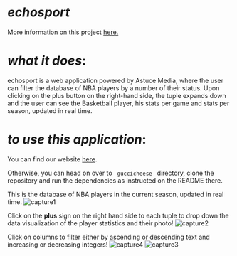 
# _echosport_
More information on this project [here.](https://devpost.com/software/echosport)
# *what it does*:
echosport is a web application powered by Astuce Media, where the user can filter the database of NBA players by a number of their status. Upon clicking on the plus button on the right-hand side, the tuple expands down and the user can see the Basketball player, his stats per game and stats per season, updated in real time.

# *to use this application*:
You can find our website [here](https://echo-sport.firebaseapp.com/).  

Otherwise, you can head on over to <code> guccicheese </code> directory, clone the repository and run the dependencies as instructed on the README there.


This is the database of NBA players in the current season, updated in real time. 
![capture1](https://user-images.githubusercontent.com/5374699/35484152-09e185fa-041a-11e8-8de2-b00878b8aa6d.PNG)


Click on the **plus** sign on the right hand side to each tuple to drop down the data visualization of the player statistics and their photo! 
![capture2](https://user-images.githubusercontent.com/5374699/35484179-6c654c3e-041a-11e8-9901-4bc7034712fe.PNG)


Click on columns to filter either by ascending or descending text and increasing or decreasing integers! 
![capture4](https://user-images.githubusercontent.com/5374699/35484156-0a6fb9c4-041a-11e8-9b5e-7bff44671e3b.PNG)
![capture3](https://user-images.githubusercontent.com/5374699/35484153-0a1446b6-041a-11e8-9949-6e9b292be474.PNG)
